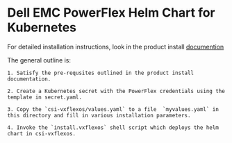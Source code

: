 # Dell EMC PowerFlex Helm Chart for Kubernetes

For detailed installation instructions, look in the product install [documention](https://dell.github.io/storage-plugin-docs/docs/installation/helm/powerflex/)

The general outline is:

    1. Satisfy the pre-requsites outlined in the product install documentation.

    2. Create a Kubernetes secret with the PowerFlex credentials using the template in secret.yaml.

    3. Copy the `csi-vxflexos/values.yaml` to a file  `myvalues.yaml` in this directory and fill in various installation parameters.

    4. Invoke the `install.vxflexos` shell script which deploys the helm chart in csi-vxflexos.
    

